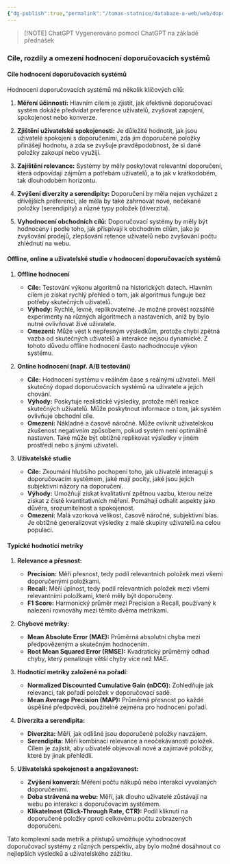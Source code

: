 ```yaml
---
{"dg-publish":true,"permalink":"/tomas-statnice/databaze-a-web/web/doporucovaci-systemy/cile-a-hodnoceni-rs/","tags":["tomas","databaze_a_web","web"],"noteIcon":""}
---
```


> [!NOTE] ChatGPT
> Vygenerováno pomocí ChatGPT na základě přednášek
### Cíle, rozdíly a omezení hodnocení doporučovacích systémů

#### **Cíle hodnocení doporučovacích systémů**

Hodnocení doporučovacích systémů má několik klíčových cílů:

1. **Měření účinnosti:** Hlavním cílem je zjistit, jak efektivně doporučovací systém dokáže předvídat preference uživatelů, zvyšovat zapojení, spokojenost nebo konverze.
   
2. **Zjištění uživatelské spokojenosti:** Je důležité hodnotit, jak jsou uživatelé spokojeni s doporučeními, zda jim doporučené položky přinášejí hodnotu, a zda se zvyšuje pravděpodobnost, že si dané položky zakoupí nebo využijí.

3. **Zajištění relevance:** Systémy by měly poskytovat relevantní doporučení, která odpovídají zájmům a potřebám uživatelů, a to jak v krátkodobém, tak dlouhodobém horizontu.

4. **Zvýšení diverzity a serendipity:** Doporučení by měla nejen vycházet z dřívějších preferencí, ale měla by také zahrnovat nové, nečekané položky (serendipity) a různé typy položek (diverzita).

5. **Vyhodnocení obchodních cílů:** Doporučovací systémy by měly být hodnoceny i podle toho, jak přispívají k obchodním cílům, jako je zvyšování prodejů, zlepšování retence uživatelů nebo zvyšování počtu zhlédnutí na webu.

#### **Offline, online a uživatelské studie v hodnocení doporučovacích systémů**

1. **Offline hodnocení**
   - **Cíle:** Testování výkonu algoritmů na historických datech. Hlavním cílem je získat rychlý přehled o tom, jak algoritmus funguje bez potřeby skutečných uživatelů.
   - **Výhody:** Rychlé, levné, replikovatelné. Je možné provést rozsáhlé experimenty na různých algoritmech a nastaveních, aniž by bylo nutné ovlivňovat živé uživatele.
   - **Omezení:** Může vést k nepřesným výsledkům, protože chybí zpětná vazba od skutečných uživatelů a interakce nejsou dynamické. Z tohoto důvodu offline hodnocení často nadhodnocuje výkon systému.

2. **Online hodnocení (např. A/B testování)**
   - **Cíle:** Hodnocení systému v reálném čase s reálnými uživateli. Měří skutečný dopad doporučovacích systémů na uživatele a jejich chování.
   - **Výhody:** Poskytuje realistické výsledky, protože měří reakce skutečných uživatelů. Může poskytnout informace o tom, jak systém ovlivňuje obchodní cíle.
   - **Omezení:** Nákladné a časově náročné. Může ovlivnit uživatelskou zkušenost negativním způsobem, pokud systém není optimálně nastaven. Také může být obtížné replikovat výsledky v jiném prostředí nebo s jinými uživateli.

3. **Uživatelské studie**
   - **Cíle:** Zkoumání hlubšího pochopení toho, jak uživatelé interagují s doporučovacím systémem, jaké mají pocity, jaké jsou jejich subjektivní názory na doporučení.
   - **Výhody:** Umožňují získat kvalitativní zpětnou vazbu, kterou nelze získat z čistě kvantitativních měření. Pomáhají odhalit aspekty jako důvěra, srozumitelnost a spokojenost.
   - **Omezení:** Malá vzorková velikost, časově náročné, subjektivní bias. Je obtížné generalizovat výsledky z malé skupiny uživatelů na celou populaci.

#### **Typické hodnotící metriky**

1. **Relevance a přesnost:**
   - **Precision:** Měří přesnost, tedy podíl relevantních položek mezi všemi doporučenými položkami.
   - **Recall:** Měří úplnost, tedy podíl relevantních položek mezi všemi relevantními položkami, které měly být doporučeny.
   - **F1 Score:** Harmonický průměr mezi Precision a Recall, používaný k nalezení rovnováhy mezi těmito dvěma metrikami.

2. **Chybové metriky:**
   - **Mean Absolute Error (MAE):** Průměrná absolutní chyba mezi předpovězeným a skutečným hodnocením.
   - **Root Mean Squared Error (RMSE):** Kvadratický průměrný odhad chyby, který penalizuje větší chyby více než MAE.

3. **Hodnotící metriky založené na pořadí:**
   - **Normalized Discounted Cumulative Gain (nDCG):** Zohledňuje jak relevanci, tak pořadí položek v doporučovací sadě.
   - **Mean Average Precision (MAP):** Průměrná přesnost po každé úspěšné předpovědi, použitelné zejména pro hodnocení pořadí.

4. **Diverzita a serendipita:**
   - **Diverzita:** Měří, jak odlišné jsou doporučené položky navzájem.
   - **Serendipita:** Měří kombinaci relevance a neočekávanosti položek. Cílem je zajistit, aby uživatelé objevovali nové a zajímavé položky, které by jinak přehlédli.

5. **Uživatelská spokojenost a angažovanost:**
   - **Zvýšení konverzí:** Měření počtu nákupů nebo interakcí vyvolaných doporučeními.
   - **Doba strávená na webu:** Měří, jak dlouho uživatelé zůstávají na webu po interakci s doporučovacím systémem.
   - **Klikatelnost (Click-Through Rate, CTR):** Podíl kliknutí na doporučené položky oproti celkovému počtu zobrazených doporučení.

Tato komplexní sada metrik a přístupů umožňuje vyhodnocovat doporučovací systémy z různých perspektiv, aby bylo možné dosáhnout co nejlepších výsledků a uživatelského zážitku.
